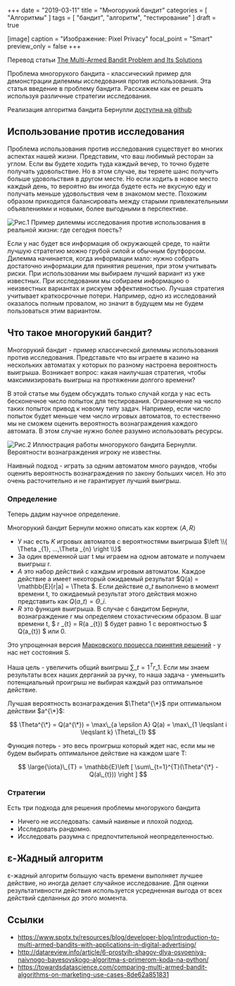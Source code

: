 +++
date = "2019-03-11"
title = "Многорукий бандит"
categories = [ "Алгоритмы" ]
tags = [ "бандит", "алгоритм", "тестирование" ]
draft = true

[image]
  caption = "Изображение: Pixel Privacy"
  focal_point = "Smart"
  preview_only = false
+++

Перевод статьи [The Multi-Armed Bandit Problem and Its Solutions](https://lilianweng.github.io/lil-log/2018/01/23/the-multi-armed-bandit-problem-and-its-solutions.html)

Проблема многорукого бандита - классический пример для демонстрации дилеммы исследования против использования. Эта статья введение в проблему бандита. Расскажем как ее решать используя различные стратегии исследования.

Реализация алгоритма бандита Бернулли [доступна на github](https://github.com/lilianweng/multi-armed-bandit)

## Использование против исследования 

Проблема использования против исследования существует во многих аспектах нашей жизни. Представим, что ваш любимый ресторан за углом. Если вы будете ходить туда каждый вечер, то точно будете получать удовольствие. Но в этом случае, вы теряете шанс получить больше удовольствия в другом месте. Но если ходить в новое место каждый день, то вероятно вы иногда будете есть не вкусную еду и получать меньше удовольствия чем в знакомом месте. Похожим образом приходится балансировать между старыми привлекательными объявлениями и новыми, более выгодными в перспективе.

![Рис.1 Пример дилеммы исследования против использования в реальной жизни: где сегодня поесть?](/img/multi-armed-bandit/exploration_vs_exploitation.png)

Если у нас будет вся информация об окружающей среде, то найти лучшую стратегию можно грубой силой и обычным брутфорсом. Дилемма начинается, когда информации мало: нужно собрать достаточно информации для принятия решения, при этом учитывать риски. При использовании мы выбираем лучший вариант из уже известных. При исследовании мы собираем информацию о неизвестных вариантах и рискуем эффективностью. Лучшая стратегия учитывает краткосрочные потери. Например, одно из исследований оказалось полным провалом, но значит в будущем мы не будем пользоваться этим вариантом.

## Что такое многорукий бандит?

Многорукий бандит - пример классической дилеммы использования против исследования. Представьте что вы играете в казино на нескольких автоматах у которых по разному настроена вероятность выигрыша. Возникает вопрос: какая наилучшая стратегия, чтобы максимизировать выигрыш на протяжении долгого времени?

В этой статье мы будем обсуждать только случай когда у нас есть бесконечное число попыток для тестирования. Ограничение на число таких попыток привод к новому типу задач. Например, если число попыток будет меньше чем число игровых автоматов, то естественно мы не сможем оценить вероятность вознаграждения каждого автомата. В этом случае нужно 
более разумно использовать ресурсы.

![Рис.2 Иллюстрация работы многорукого бандита Бернулли. Вероятности вознаграждения игроку не известны.](/img/multi-armed-bandit/bern_bandit.png)

Наивный подход - играть за одним автоматом много раундов, чтобы оценить вероятность вознаграждения по закону больших чисел. Но это очень расточительно и не гарантирует лучший выигрыш.

### Определение

Теперь дадим научное определение.

Многорукий бандит Бернули можно описать как кортеж $\left \langle A, R \right \rangle$

* У нас есть $K$ игровых автоматов с вероятностями выигрыша $\left \\{ \Theta _{1}, ...,\Theta _{n} \right \\}$
* За один временной шаг t мы играем на одном автомате и получаем выигрыш r.
* $A$ это набор действий с каждым игровым автоматом. Каждое действие a имеет некоторый ожидаемый результат $Q(a) = \mathbb{E}[r|a] = \Theta $. Если действие $a \_{t}$ выполнено в момент времени t, то ожидаемый результат этого действия можно представить как $Q(a \_{t}) = \Theta \_{i}$.
* $R$ это функция выигрыша. В случае с бандитом Бернули, вознаграждение r мы определяем стохастическим образом. В шаг времени t, $ r \_{t} = R(a \_{t}) $ будет равно 1 с вероятностью $ Q(a\_{t}) $ или 0.

Это упрощенная версия [Марковского процесса принятия решений](https://bit.ly/1EtOqPO) - у нас нет состояния S.

Наша цель - увеличить общий выигрыш  $\sum\_{t=1}^{T}r\_{1}$. Если мы знаем результаты всех наших дерганий за ручку, то наша задача - уменьшить потенциальный проигрыш не выбирая каждый раз оптимальное действие.

Лучшая вероятность вознаграждения $\Theta^{\*}$ при оптимальном действии $a^{\*}$:

$$ \Theta^{\*} = Q(a^{\*}) = \max\_{a \epsilon A}  Q(a) = \max\_{1 \leqslant i \leqslant k} \Theta\_{1} $$

Функция потерь - это весь проигрыш который ждет нас, если мы не будем выбирать оптимальное действие на каждом шаге T:

$$ \large{\iota}\_{T} = \mathbb{E}\left [ \sum\_{t=1}^{T}(\Theta^{\*} - Q(a\_{t})) \right ] $$

### Стратегии

Есть три подхода для решения проблемы многорукого бандита

* Ничего не исследовать: самый наивные и плохой подход.
* Исследовать рандомно.
* Исследовать разумна с предпочтительной неопределенностью.

## ε-Жадный алгоритм

ε-жадный алгоритм большую часть времени выполняет лучшее действие, но иногда делает случайное исследование. Для оценки результативности действия используется усредненная выгода от всех действий сделанных до этого момента.




## Ссылки

* https://www.spotx.tv/resources/blog/developer-blog/introduction-to-multi-armed-bandits-with-applications-in-digital-advertising/
* http://datareview.info/article/6-prostyih-shagov-dlya-osvoeniya-naivnogo-bayesovskogo-algoritma-s-primerom-koda-na-python/
* https://towardsdatascience.com/comparing-multi-armed-bandit-algorithms-on-marketing-use-cases-8de62a851831